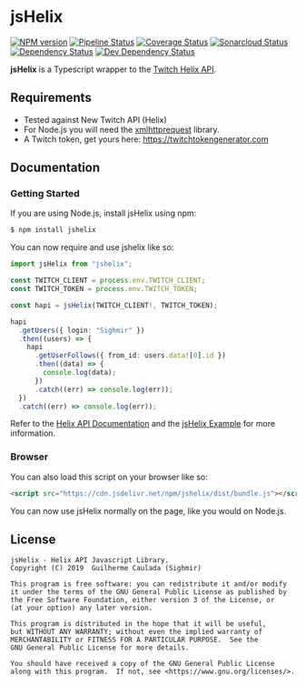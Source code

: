 # jsHelix

[npm-url]: https://npmjs.org/package/jshelix
[npm-image]: https://img.shields.io/npm/v/jshelix.svg
[pipeline-image]: https://github.com/Sighmir/jsHelix/workflows/CI/CD/badge.svg
[pipeline-url]: https://github.com/Sighmir/jsHelix/actions?query=workflow%3ACI%2FCD
[coverage-image]: https://codecov.io/gh/Sighmir/jsHelix/graph/badge.svg
[coverage-url]: https://codecov.io/gh/Sighmir/jsHelix
[quality-image]: https://sonarcloud.io/api/project_badges/measure?project=jsHelix&metric=alert_status
[quality-url]: https://sonarcloud.io/dashboard?id=jsHelix
[depstat-url]: https://david-dm.org/Sighmir/jsHelix
[depstat-image]: https://david-dm.org/Sighmir/jsHelix/status.svg
[devdepstat-url]: https://david-dm.org/Sighmir/jsHelix?type=dev
[devdepstat-image]: https://david-dm.org/Sighmir/jsHelix/dev-status.svg

[![NPM version][npm-image]][npm-url]
[![Pipeline Status][pipeline-image]][pipeline-url]
[![Coverage Status][coverage-image]][coverage-url]
[![Sonarcloud Status][quality-image]][quality-url]
[![Dependency Status][depstat-image]][depstat-url]
[![Dev Dependency Status][devdepstat-image]][devdepstat-url]

**jsHelix** is a Typescript wrapper to the [Twitch Helix API](https://dev.twitch.tv/docs/api/reference/).

## Requirements

- Tested against New Twitch API (Helix)
- For Node.js you will need the [xmlhttprequest](https://www.npmjs.com/package/xmlhttprequest) library.
- A Twitch token, get yours here: https://twitchtokengenerator.com

## Documentation

### Getting Started

If you are using Node.js, install jsHelix using npm:

```bash
$ npm install jshelix
```

You can now require and use jshelix like so:

```ts
import jsHelix from "jshelix";

const TWITCH_CLIENT = process.env.TWITCH_CLIENT;
const TWITCH_TOKEN = process.env.TWITCH_TOKEN;

const hapi = jsHelix(TWITCH_CLIENT!, TWITCH_TOKEN);

hapi
  .getUsers({ login: "Sighmir" })
  .then((users) => {
    hapi
      .getUserFollows({ from_id: users.data![0].id })
      .then((data) => {
        console.log(data);
      })
      .catch((err) => console.log(err));
  })
  .catch((err) => console.log(err));
```

Refer to the [Helix API Documentation](https://dev.twitch.tv/docs/api/reference/) and the [jsHelix Example](https://github.com/Sighmir/jsHelix/tree/master/example) for more information.

### Browser

You can also load this script on your browser like so:

```html
<script src="https://cdn.jsdelivr.net/npm/jshelix/dist/bundle.js"></script>
```

You can now use jsHelix normally on the page, like you would on Node.js.

## License

```
jsHelix - Helix API Javascript Library.
Copyright (C) 2019  Guilherme Caulada (Sighmir)

This program is free software: you can redistribute it and/or modify
it under the terms of the GNU General Public License as published by
the Free Software Foundation, either version 3 of the License, or
(at your option) any later version.

This program is distributed in the hope that it will be useful,
but WITHOUT ANY WARRANTY; without even the implied warranty of
MERCHANTABILITY or FITNESS FOR A PARTICULAR PURPOSE.  See the
GNU General Public License for more details.

You should have received a copy of the GNU General Public License
along with this program.  If not, see <https://www.gnu.org/licenses/>.
```
